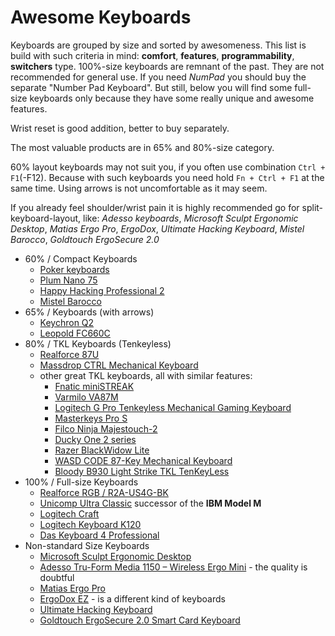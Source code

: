 # Awesome Keyboards

Keyboards are grouped by size and sorted by awesomeness.
This list is build with such criteria in mind: **comfort**, **features**, **programmability**, **switchers** type.
100%-size keyboards are remnant of the past. They are not recommended for general use.
If you need *NumPad* you should buy the separate "Number Pad Keyboard".
But still, below you will find some full-size keyboards only because they have some really unique and awesome features.

Wrist reset is good addition, better to buy separately.

The most valuable products are in 65% and 80%-size category.

60% layout keyboards may not suit you, if you often use combination `Ctrl + F1`(-F12).
Because with such keyboards you need hold `Fn + Ctrl + F1` at the same time.
Using arrows is not uncomfortable as it may seem.

If you already feel shoulder/wrist pain it is highly recommended go for split-keyboard-layout, like:
*Adesso keyboards*,
*Microsoft Sculpt Ergonomic Desktop*,
*Matias Ergo Pro*,
*ErgoDox*,
*Ultimate Hacking Keyboard*,
*Mistel Barocco*,
*Goldtouch ErgoSecure 2.0*

- 60% / Compact Keyboards
  * [Poker keyboards](poker/README.md)
  * [Plum Nano 75](plum_nano_75/README.md)
  * [Happy Hacking Professional 2](hhkb_2/README.md)
  * [Mistel Barocco](mistel_barocco/README.md)
- 65% / Keyboards (with arrows)
  * [Keychron Q2](keychron_q2/README.md)
  * [Leopold FC660C](leopold_fc660c/README.md)
- 80% / TKL Keyboards (Tenkeyless)
  * [Realforce 87U](realforce_87u/README.md)
  * [Massdrop CTRL Mechanical Keyboard](https://www.massdrop.com/buy/massdrop-ctrl-mechanical-keyboard)
  * other great TKL keyboards, all with similar features:
    - [Fnatic miniSTREAK](https://fnatic.com/gear/mini-streak)
    - [Varmilo VA87M](https://mechanicalkeyboards.com/shop/index.php?l=product_detail&p=3895)
    - [Logitech G Pro Tenkeyless Mechanical Gaming Keyboard](https://www.logitechg.com/en-us/products/gaming-keyboards/pro-gaming-keyboard.html)
    - [Masterkeys Pro S](http://www.coolermaster.com/peripheral/keyboards/masterkeys-pro-s/)
    - [Filco Ninja Majestouch-2](http://www.diatec.co.jp/en/list.php)
    - [Ducky One 2 series](http://www.duckychannel.com.tw/en/keyboard.html)
    - [Razer BlackWidow Lite](https://www.razer.com/gaming-keyboards-keypads/razer-blackwidow-lite)
    - [WASD CODE 87-Key Mechanical Keyboard](http://www.wasdkeyboards.com/index.php/products/code-keyboard/code-87-key-mechanical-keyboard-2619.html)
    - [Bloody B930 Light Strike TKL TenKeyLess](https://www.bloodyusa.com/product.php?pid=11&id=165)
- 100% / Full-size Keyboards
  * [Realforce RGB / R2A-US4G-BK](topre_tealforce_rgb/README.md)
  * [Unicomp Ultra Classic](unicomp_ultra_classic/en.md) successor of the **IBM Model M**
  * [Logitech Craft](logitech_craft/README.md)
  * [Logitech Keyboard K120](https://www.logitech.com/en-us/product/k120?crid=27)
  * [Das Keyboard 4 Professional](das_keyboard_4_professional/README.md)
- Non-standard Size Keyboards
  * [Microsoft Sculpt Ergonomic Desktop](sculpt_ergonomic_desktop/README.md)
  * [Adesso Tru-Form Media 1150 – Wireless Ergo Mini](https://www.adesso.com/product/adesso-tru-form-media-1150-wireless-ergo-mini-keyboard-mouse/) - the quality is doubtful
  * [Matias Ergo Pro](https://matias.ca/ergopro/pc/)
  * [ErgoDox EZ](https://ergodox-ez.com/) - is a different kind of keyboards
  * [Ultimate Hacking Keyboard](https://ultimatehackingkeyboard.com/)
  * [Goldtouch ErgoSecure 2.0 Smart Card Keyboard](https://shop.goldtouch.com/products/goldtouch-ergosecure-2-0-smart-card-keyboard)
